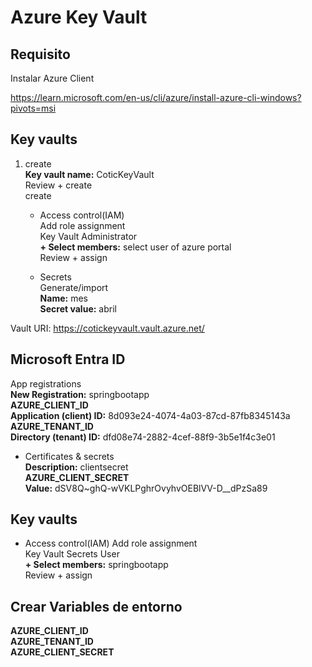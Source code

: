 # Azure Key Vault
## Requisito

Instalar Azure Client

https://learn.microsoft.com/en-us/cli/azure/install-azure-cli-windows?pivots=msi

## Key vaults

1. create  
  **Key vault name:** CoticKeyVault  
  Review + create  
	create
	
    - Access control(IAM)  
	    Add role assignment  
		  Key Vault Administrator  
		  **+ Select members:** select user of azure portal  
		  Review + assign  
		
    - Secrets  
	    Generate/import  
		  **Name:** mes  
		  **Secret value:** abril  

Vault URI: https://cotickeyvault.vault.azure.net/  


## Microsoft Entra ID

App registrations  
	**New Registration:** springbootapp  
		**AZURE_CLIENT_ID**  
		**Application (client) ID:** 8d093e24-4074-4a03-87cd-87fb8345143a  
		**AZURE_TENANT_ID**  
		**Directory (tenant) ID:** dfd08e74-2882-4cef-88f9-3b5e1f4c3e01  

  - Certificates & secrets  
    **Description:** clientsecret  
    **AZURE_CLIENT_SECRET**  
    **Value:** dSV8Q~ghQ-wVKLPghrOvyhvOEBlVV-D__dPzSa89  
  
## Key vaults
- Access control(IAM)
	Add role assignment  
		Key Vault Secrets User  
		**+ Select members:** springbootapp  
		Review + assign

## Crear Variables de entorno

**AZURE_CLIENT_ID**  
**AZURE_TENANT_ID**  
**AZURE_CLIENT_SECRET**  
